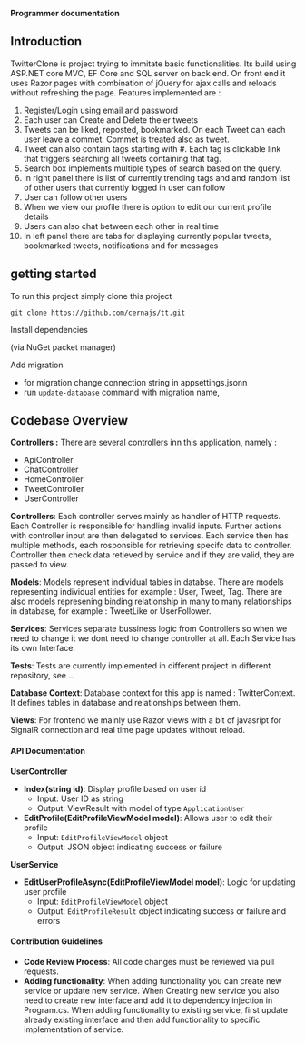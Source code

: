 **Programmer documentation**

## Introduction

TwitterClone is project trying to immitate basic functionalities. Its build using ASP.NET core MVC, EF Core and SQL server on back end. On front end it uses Razor pages with combination of jQuery for ajax calls and reloads without refreshing the page.
Features implemented are :
 
1. Register/Login using email and password
2. Each user can Create and Delete theier tweets
3. Tweets can be liked, reposted, bookmarked. On each Tweet can each user leave a commet. Commet is treated also as tweet.
4. Tweet can also contain tags starting with #. Each tag is clickable link that triggers searching all tweets containing that tag.
5. Search box implements multiple types of search based on the query.
6. In right panel there is list of currently trending tags and and random list of other users that currently logged in user can follow
7. User can follow other users
8. When we view our profile there is option to edit our current profile details
9. Users can also chat between each other in real time
10. In left panel there are tabs for displaying currently popular tweets, bookmarked tweets, notifications and for messages

## getting started

To run this project simply clone this project

`git clone https://github.com/cernajs/tt.git`

Install dependencies

(via NuGet packet manager)

Add migration

- for migration change connection string in appsettings.jsonn
- run `update-database` command with migration name,

## Codebase Overview
**Controllers :**
There are several controllers inn this application, namely :
- ApiController
- ChatController
- HomeController
- TweetController
- UserController

**Controllers**:
Each controller serves mainly as handler of HTTP requests. Each Controller is responsible for handling invalid inputs. Further actions with controller input are then delegated to services. Each service then has multiple methods, each rosponsible for retrieving specifc data to controller. Controller then check data retieved by service and if they are valid, they are passed to view.

**Models**:
Models represent individual tables in databse. There are models representing individual entities for example : User, Tweet, Tag. There are also models represening binding relationship in many to many relationships in database, for example : TweetLike or UserFollower.

**Services**:
Services separate bussiness logic from Controllers so when we need to change it we dont need to change controller at all. Each Service has its own Interface. 

**Tests**:
Tests are currently implemented in different project in different repository, see 
...

**Database Context**:
Database context for this app is named : TwitterContext. It defines tables in database and relationships between them.

**Views**:
For frontend we mainly use Razor views with a bit of javasript for SignalR connection and real time page updates without reload.



#### API Documentation

**UserController**

-   **Index(string id)**: Display profile based on user id
    -   Input: User ID as string
    -   Output: ViewResult with model of type `ApplicationUser`
-   **EditProfile(EditProfileViewModel model)**: Allows user to edit their profile
    -   Input: `EditProfileViewModel` object
    -   Output: JSON object indicating success or failure

**UserService**

-   **EditUserProfileAsync(EditProfileViewModel model)**: Logic for updating user profile
    -   Input: `EditProfileViewModel` object
    -   Output: `EditProfileResult` object indicating success or failure and errors

#### Contribution Guidelines

-   **Code Review Process**: All code changes must be reviewed via pull requests.
-   **Adding functionality**: When adding functionality you can create new service or update new service. When Creating new service you also need to create new interface and add it to dependency injection in Program.cs. When adding functionality to existing service, first update already existing interface and then add functionality to specific implementation of service.
